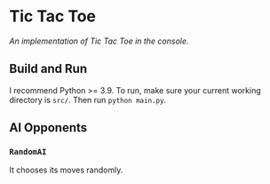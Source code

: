 # Tic Tac Toe
_An implementation of Tic Tac Toe in the console._

## Build and Run
I recommend Python >= 3.9. To run, make sure your current working directory is `src/`. Then run `python main.py`.

## AI Opponents

### `RandomAI`
It chooses its moves randomly.
